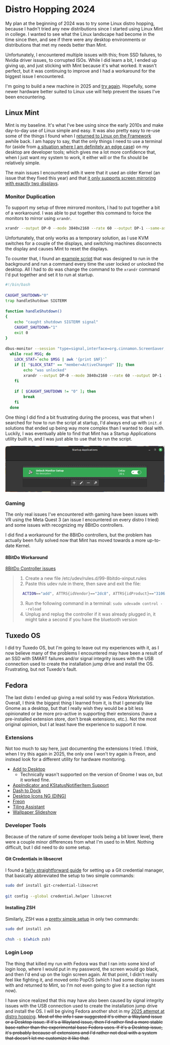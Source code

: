 <!-- This page can't be found normally, but keeping it for a little while as an archive. -->

# Distro Hopping 2024
My plan at the beginning of 2024 was to try some Linux distro hopping, because I hadn't tried any new distributions since I started using Linux Mint in college. I wanted to see what the Linux landscape had become in the time since then, and see if there were any desktop environments or distributions that met my needs better than Mint.

Unfortunately, I encountered multiple issues with this; from SSD failures, to Nvidia driver issues, to corrupted ISOs. While I did learn a bit, I ended up giving up, and just sticking with Mint because it's what worked. It wasn't perfect, but it was continuing to improve and I had a workaround for the biggest issue I encountered.

I'm going to build a new machine in 2025 and [try again](/software/linux/distro-hopping-2025). Hopefully, some newer hardware better suited to Linux use will help prevent the issues I've been encountering.

## Linux Mint
Mint is my baseline. It's what I've bee using since the early 2010s and make day-to-day use of Linux simple and easy. It was also pretty easy to re-use some of the things I found when I [returned to Linux on the Framework](/software/linux/framework) awhile back. I am happy to say, that the only things I need to use a terminal for (aside from [a situation where I am definitely an edge case](#monitor-duplication)) on my desktop are developer tools; which gives me a lot more confidence that, when I just want my system to work, it either will or the fix should be relatively simple.

The main issues I encountered with it were that it used an older Kernel (an issue that they fixed this year) and that [it only supports screen mirroring with exactly two displays](https://forums.linuxmint.com/viewtopic.php?t=418626).

### Monitor Duplication
To support my setup of three mirrored monitors, I had to put together a bit of a workaround. I was able to put together this command to force the monitors to mirror using `xrandr`.

```bash
xrandr --output DP-0 --mode 3840x2160 --rate 60 --output DP-1 --same-as DP-0 --output HDMI-0 --same-as DP-0
```

Unfortunately, that only works as a temporary solution, as I use KVM switches for a couple of the displays, and switching machines disconnects the display and causes Mint to reset the displays.

To counter that, I found an [example script](https://github.com/linuxmint/cinnamon-screensaver/issues/210) that was designed to run in the background and run a command every time the user locked or unlocked the desktop. All I had to do was change the command to the `xrandr` command I'd put together and set it to run at startup.

```bash
#!/bin/bash

CAUGHT_SHUTDOWN="0"
trap handleShutdown SIGTERM

function handleShutdown()
{
    echo "caught shutdown SIGTERM signal"
    CAUGHT_SHUTDOWN="1"
    exit 0
}

dbus-monitor --session "type=signal,interface=org.cinnamon.ScreenSaver,member=ActiveChanged" | 
  while read MSG; do
    LOCK_STAT=`echo $MSG | awk '{print $NF}'`
    if [[ "$LOCK_STAT" == "member=ActiveChanged" ]]; then
        echo "was unlocked"
        xrandr --output DP-0 --mode 3840x2160 --rate 60 --output DP-1 --same-as DP-0 --output HDMI-0 --same-as DP-0
    fi

    if [ $CAUGHT_SHUTDOWN != "0" ]; then
        break
    fi
  done
```

One thing I did find a bit frustrating during the process, was that when I searched for how to run the script at startup, I'd always end up with `init.d` solutions that ended up being way more complex than I wanted to deal with.  
Luckily, I was eventually able to find that Mint has a Startup Applications utility built in, and I was just able to use that to run the script.

![TODO](../../media/linux/mint-startup-apps.png)

### Gaming
The only real issues I've encountered with gaming have been issues with VR using the Meta Quest 3 (an issue I encountered on every distro I tried) and some issues with recognizing my 8BitDo controllers.

I did find a workaround for the 8BitDo controllers, but the problem has actually been fully solved now that Mint has moved towards a more up-to-date Kernel.

#### 8BitDo Workaround
[8BitDo Controller issues](https://gist.github.com/ammuench/0dcf14faf4e3b000020992612a2711e2)

> 1. Create a new file /etc/udev/rules.d/99-8bitdo-xinput.rules
> 2. Paste this udev rule in there, then save and exit the file: 
>   
>   ```bash
>     ACTION=="add", ATTRS{idVendor}=="2dc8", ATTRS{idProduct}=="3106", RUN+="/sbin/modprobe xpad", RUN+="/bin/sh -c 'echo 2dc8 3106 > /sys/bus/usb/drivers/xpad/new_id'"
>   ```
> 3. Run the following command in a terminal: `sudo udevadm control --reload`
> 4. Unplug and replug the controller if it was already plugged in, it might take a second if you have the bluetooth version

## Tuxedo OS
I did try Tuxedo OS, but I'm going to leave out my experiences with it, as I now believe many of the problems I encountered may have been a result of an SSD with SMART failures and/or signal integrity issues with the USB connection used to create the installation jump drive and install the OS. Frustrating, but not Tuxedo's fault.

<!-- ### Benefits
- Better Multimonitor Support
- Controller works ootb
  - This benefit is diminished by Mint Edge

### Issues
- Webcam issues
- Discover is a clear downgrade from Mint's Software Manager
- Trouble with apps respecting themes
  - https://github.com/prusa3d/PrusaSlicer/issues/10657
- MFA Apps don't always respect default browser -->

## Fedora
The last disto I ended up giving a real solid try was Fedora Workstation. Overall, I think the biggest thing I learned from it, is that I generally like Gnome as a desktop, but that I really wish they would be a bit less opinionated or be more pro-active in supporting their extensions (have a pre-installed extension store, don't break extensions, etc.). Not the most original opinion, but I at least have the experience to support it now.

### Extensions
Not too much to say here, just documenting the extensions I tried. I think, when I try this again in 2025, the only one I won't try again is Freon, and instead look for a different utility for hardware monitoring.

* [Add to Desktop](https://extensions.gnome.org/extension/3240/add-to-desktop/)
  * Technically wasn't supported on the version of Gnome I was on, but it worked fine.
* [AppIndicator and KStatusNotifierItem Support](https://extensions.gnome.org/extension/615/appindicator-support/)
* [Dash to Dock](https://extensions.gnome.org/extension/307/dash-to-dock/)
* [Desktop Icons NG (DING)](https://extensions.gnome.org/extension/2087/desktop-icons-ng-ding/)
* [Freon](https://extensions.gnome.org/extension/841/freon/)
* [Tiling Assistant](https://extensions.gnome.org/extension/3733/tiling-assistant/)
* [Wallpaper Slideshow](https://extensions.gnome.org/extension/6281/wallpaper-slideshow/)

### Developer Tools
Because of the nature of some developer tools being a bit lower level, there were a couple minor differences from what I'm used to in Mint. Nothing difficult, but I did need to do some setup.

#### Git Credentials in libsecret
I found a [fairly straightforward guide](https://discussion.fedoraproject.org/t/attention-git-credential-libsecret-for-storing-git-passwords-in-the-gnome-keyring-is-now-an-extra-package/18275) for setting up a Git credential manager, that basically abbreviated the setup to two simple commands:

```bash
sudo dnf install git-credential-libsecret

git config --global credential.helper libsecret
```

#### Installing ZSH
Similarly, ZSH was a [pretty simple setup](https://fedoramagazine.org/set-zsh-fedora-system/) in only two commands:

```bash
sudo dnf install zsh

chsh -s $(which zsh)
```

### Login Loop
The thing that killed my run with Fedora was that I ran into some kind of login loop, where I would put in my password, the screen would go black, and then I'd end up on the login screen again. At that point, I didn't really feel like fighting it, and moved onto PopOS (which I had some display issues with and returned to Mint, so I'm not even going to give it a section right now).

I have since realized that this may have also been caused by signal integrity issues with the USB connection used to create the installation jump drive and install the OS. I will be giving Fedora another shot in my [2025 attempt at distro hopping](/software/linux/distro-hopping-2025.md).
~~Most of the info I saw suggested it's either a Wayland issue or a Desktop issue. If it's a Wayland issue, then I'd rather find a more stable base rather than the experimental base Fedora uses. If it's a Desktop issue, it's probably because of extensions and I'd rather not deal with a system that doesn't let me customize it like that.~~